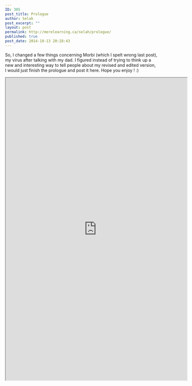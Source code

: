 ```yaml
---
ID: 305
post_title: Prologue
author: Selah
post_excerpt: ""
layout: post
permalink: http://merelearning.ca/selah/prologue/
published: true
post_date: 2014-10-13 20:28:43
---
```

So, I changed a few things concerning Morbi (which I spelt wrong last post), my virus after talking with my dad. I figured instead of trying to think up a new and interesting way to tell people about my revised and edited version, I would just finish the prologue and post it here. Hope you enjoy ! :)

<iframe src="https://docs.google.com/document/d/1M5KhhWDAsZ8s-dUd0NJzCp0NG0OuZ3rb8FDGc8LTM3U/pub?embedded=true" width="600" height="1000"></iframe>